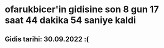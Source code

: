 # ofarukbicer'in gidisine son 8 gun 17 saat 44 dakika 54 saniye kaldi

## Gidis tarihi: 30.09.2022 :(
